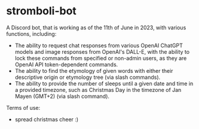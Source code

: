 # stromboli-bot
A Discord bot, that is working as of the 11th of June in 2023, with various functions, including:
* The ability to request chat responses from various OpenAI ChatGPT models and image responses from OpenAI's DALL-E, with the ability to lock these commands from specified or non-admin users, as they are OpenAI API token-dependent commands.
* The ability to find the etymology of given words with either their descriptive origin or etymology tree (via slash commands).
* The ability to provide the number of sleeps until a given date and time in a provided timezone, such as Christmas Day in the timezone of Jan Mayen (GMT+2) (via slash command).

Terms of use:
* spread christmas cheer :)
